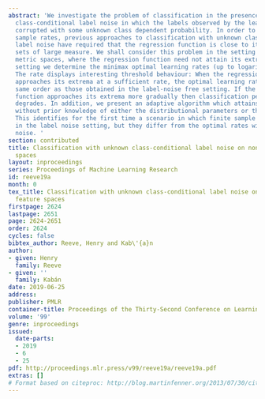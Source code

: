 ```yaml
---
abstract: 'We investigate the problem of classification in the presence of unknown
  class-conditional label noise in which the labels observed by the learner have been
  corrupted with some unknown class dependent probability. In order to obtain finite
  sample rates, previous approaches to classification with unknown class-conditional
  label noise have required that the regression function is close to its extrema on
  sets of large measure. We shall consider this problem in the setting of non-compact
  metric spaces, where the regression function need not attain its extrema. In this
  setting we determine the minimax optimal learning rates (up to logarithmic factors).
  The rate displays interesting threshold behaviour: When the regression function
  approaches its extrema at a sufficient rate, the optimal learning rates are of the
  same order as those obtained in the label-noise free setting. If the regression
  function approaches its extrema more gradually then classification performance necessarily
  degrades. In addition, we present an adaptive algorithm which attains these rates
  without prior knowledge of either the distributional parameters or the local density.
  This identifies for the first time a scenario in which finite sample rates are achievable
  in the label noise setting, but they differ from the optimal rates without label
  noise. '
section: contributed
title: Classification with unknown class-conditional label noise on non-compact feature
  spaces
layout: inproceedings
series: Proceedings of Machine Learning Research
id: reeve19a
month: 0
tex_title: Classification with unknown class-conditional label noise on non-compact
  feature spaces
firstpage: 2624
lastpage: 2651
page: 2624-2651
order: 2624
cycles: false
bibtex_author: Reeve, Henry and Kab\'{a}n
author:
- given: Henry
  family: Reeve
- given: ''
  family: Kabán
date: 2019-06-25
address: 
publisher: PMLR
container-title: Proceedings of the Thirty-Second Conference on Learning Theory
volume: '99'
genre: inproceedings
issued:
  date-parts:
  - 2019
  - 6
  - 25
pdf: http://proceedings.mlr.press/v99/reeve19a/reeve19a.pdf
extras: []
# Format based on citeproc: http://blog.martinfenner.org/2013/07/30/citeproc-yaml-for-bibliographies/
---
```

